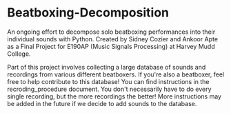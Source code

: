 # Beatboxing-Decomposition
An ongoing effort to decompose solo beatboxing performances into their individual sounds with Python. Created by Sidney Cozier and Ankoor Apte as a Final Project for E190AP (Music Signals Processing) at Harvey Mudd College.

Part of this project involves collecting a large database of sounds and recordings from various different beatboxers. If you're also a beatboxer, feel free to help contribute to this database! You can find instructions in the recroding_procedure document. You don't necessarily have to do every single recording, but the more recordings the better! More instructions may be added in the future if we decide to add sounds to the database.
